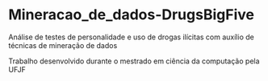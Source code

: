 # Mineracao_de_dados-DrugsBigFive
Análise de testes de personalidade e uso de drogas ilícitas com auxílio de técnicas de mineração de dados

Trabalho desenvolvido durante o mestrado em ciência da computação pela UFJF
